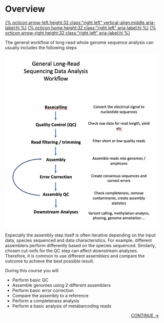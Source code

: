 # Overview

[{% octicon arrow-left height:32 class:"right left" vertical-align:middle aria-label:hi %}](CONDA_4.md) [{% octicon home height:32 class:"right left" aria-label:hi %}](index.md) [{% octicon arrow-right height:32 class:"right left" aria-label:hi %}](QC.md)

The general workflow of long-read whole genome sequence analysis can  usually includes the following steps

<center>
<img src="figures/over_1.png" width="600px">
</center>

Especially the assembly step itself is often iterative depending on the input data, species sequenced and data characteristics. For example, different assemblers perform differently based on the species sequenced. Similarly, chosen cut-oofs for the QC step can affect downstream analyses. Therefore, it is common to use different assemblers and compare the outcome to achieve the best possible result.


During this course you will

 * Perform basic QC 
 * Assemble genomes using 2 different assemblers
 * Perform basic error correction
 * Compare the assembly to a reference
 * Perform a completeness analysis 
 * Perform a basic analysis of metabarcoding reads

<p align="right"><a href="https://bluemountainsanalytics.github.io/bma_ont_biosec_2022/QC.html">CONTINUE -></a>
</p>
